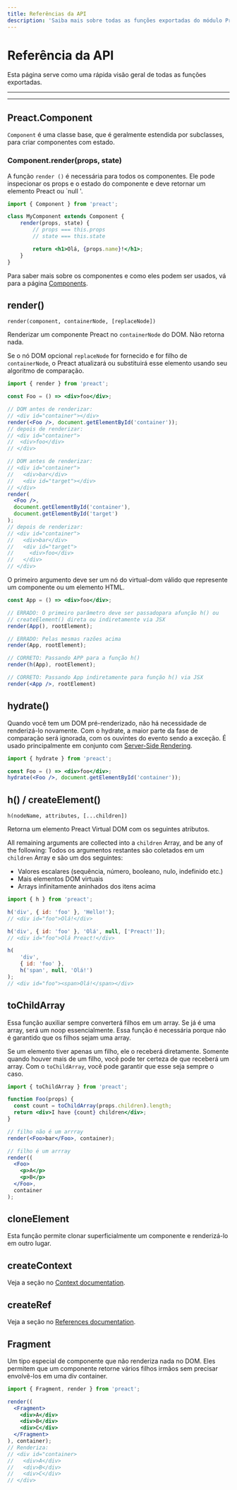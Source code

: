 ```yaml
---
title: Referências da API
description: 'Saiba mais sobre todas as funções exportadas do módulo Preact'
---
```


# Referência da API

Esta página serve como uma rápida visão geral de todas as funções exportadas.

---

<div><toc></toc></div>

---

## Preact.Component

`Component` é uma classe base, que é geralmente estendida por subclasses, para criar componentes com estado.

### Component.render(props, state)

A função `render ()` é necessária para todos os componentes. Ele pode inspecionar os props e o estado do componente e deve retornar um elemento Preact ou `null '.

```jsx
import { Component } from 'preact';

class MyComponent extends Component {
	render(props, state) {
		// props === this.props
		// state === this.state

		return <h1>Olá, {props.name}!</h1>;
	}
}
```

Para saber mais sobre os componentes e como eles podem ser usados, vá para a página [Components](/guide/v10/components).

## render()

`render(component, containerNode, [replaceNode])`

Renderizar um componente Preact no `containerNode` do DOM. Não retorna nada.

Se o nó DOM opcional `replaceNode` for fornecido e for filho de `containerNode`, o Preact atualizará ou substituirá esse elemento usando seu algoritmo de comparação.

```jsx
import { render } from 'preact';

const Foo = () => <div>foo</div>;

// DOM antes de renderizar:
// <div id="container"></div>
render(<Foo />, document.getElementById('container'));
// depois de renderizar:
// <div id="container">
//  <div>foo</div>
// </div>

// DOM antes de renderizar:
// <div id="container">
//   <div>bar</div>
//   <div id="target"></div>
// </div>
render(
  <Foo />,
  document.getElementById('container'),
  document.getElementById('target')
);
// depois de renderizar:
// <div id="container">
//   <div>bar</div>
//   <div id="target">
//     <div>foo</div>
//   </div>
// </div>
```

O primeiro argumento deve ser um nó do virtual-dom válido que represente um componente ou um elemento HTML.

```jsx
const App = () => <div>foo</div>;

// ERRADO: O primeiro parâmetro deve ser passadopara afunção h() ou
// createElement() direta ou indiretamente via JSX
render(App(), rootElement);

// ERRADO: Pelas mesmas razões acima
render(App, rootElement);

// CORRETO: Passando APP para a função h()
render(h(App), rootElement);

// CORRETO: Passando App indiretamente para função h() via JSX
render(<App />, rootElement)
```

## hydrate()

Quando você tem um DOM pré-renderizado, não há necessidade de renderizá-lo novamente. Com o hydrate, a maior parte da fase de comparação será ignorada, com os ouvintes do evento sendo a exceção. É usado principalmente em conjunto com
[Server-Side Rendering](/guide/v10/server-side-rendering).

```jsx
import { hydrate } from 'preact';

const Foo = () => <div>foo</div>;
hydrate(<Foo />, document.getElementById('container'));
```

## h() / createElement()

`h(nodeName, attributes, [...children])`

Retorna um elemento Preact Virtual DOM com os seguintes  atributos.

All remaining arguments are collected into a `children` Array, and be any of the following:
Todos os argumentos restantes são coletados em um `children` Array e são um dos seguintes:

- Valores escalares (sequência, número, booleano, nulo, indefinido etc.)
- Mais elementos DOM virtuais
- Arrays infinitamente aninhados dos itens acima

```js
import { h } from 'preact';

h('div', { id: 'foo' }, 'Hello!');
// <div id="foo">Olá!</div>

h('div', { id: 'foo' }, 'Olá', null, ['Preact!']);
// <div id="foo">Olá Preact!</div>

h(
	'div',
	{ id: 'foo' },
	h('span', null, 'Olá!')
);
// <div id="foo"><span>Olá!</span></div>
```

## toChildArray

Essa função auxiliar sempre converterá filhos em um array. Se já é uma array, será um noop essencialmente. Essa função é necessária porque não é garantido que os filhos sejam uma array.

Se um elemento tiver apenas um filho, ele o receberá diretamente. Somente quando houver mais de um filho, você pode ter certeza de que receberá um array. Com o `toChildArray`, você pode garantir que esse seja sempre o caso.

```jsx
import { toChildArray } from 'preact';

function Foo(props) {
  const count = toChildArray(props.children).length;
  return <div>I have {count} children</div>;
}

// filho não é um arrray
render(<Foo>bar</Foo>, container);

// filho é um arrray
render((
  <Foo>
    <p>A</p>
    <p>B</p>
  </Foo>,
  container
);
```

## cloneElement

Esta função permite clonar superficialmente um componente e renderizá-lo em outro lugar.

## createContext

Veja a seção no [Context documentation](/guide/v10/context#createcontext).

## createRef

Veja a seção no [References documentation](/guide/v10/refs#createref).

## Fragment

Um tipo especial de componente que não renderiza nada no DOM. Eles permitem que um componente retorne vários filhos irmãos sem precisar envolvê-los em uma div container.

```jsx
import { Fragment, render } from 'preact';

render((
  <Fragment>
    <div>A</div>
    <div>B</div>
    <div>C</div>
  </Fragment>
), container);
// Renderiza:
// <div id="container>
//   <div>A</div>
//   <div>B</div>
//   <div>C</div>
// </div>
```
